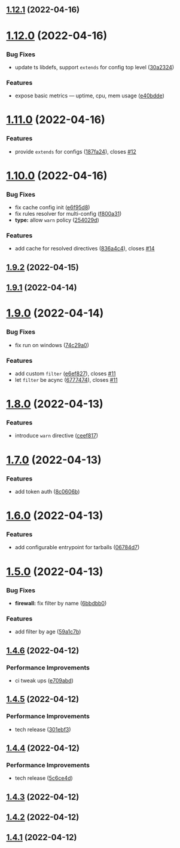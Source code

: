 ## [1.12.1](https://github.com/antongolub/npm-registry-firewall/compare/v1.12.0...v1.12.1) (2022-04-16)

# [1.12.0](https://github.com/antongolub/npm-registry-firewall/compare/v1.11.0...v1.12.0) (2022-04-16)


### Bug Fixes

* update ts libdefs, support `extends` for config top level ([30a2324](https://github.com/antongolub/npm-registry-firewall/commit/30a23245702060d2f0d3de36b970ec7ccad4f0af))


### Features

* expose basic metrics — uptime, cpu, mem usage ([e40bdde](https://github.com/antongolub/npm-registry-firewall/commit/e40bdde7a3b55b12342be231f18c0bcf5fe240d7))

# [1.11.0](https://github.com/antongolub/npm-registry-firewall/compare/v1.10.0...v1.11.0) (2022-04-16)


### Features

* provide `extends` for configs ([187fa24](https://github.com/antongolub/npm-registry-firewall/commit/187fa242abc5e35acaf0758375c4f138c428b1cc)), closes [#12](https://github.com/antongolub/npm-registry-firewall/issues/12)

# [1.10.0](https://github.com/antongolub/npm-registry-firewall/compare/v1.9.2...v1.10.0) (2022-04-16)


### Bug Fixes

* fix cache config init ([e6f95d8](https://github.com/antongolub/npm-registry-firewall/commit/e6f95d8bf73ef1e6bab50442d2d332d2324d812e))
* fix rules resolver for multi-config ([f800a31](https://github.com/antongolub/npm-registry-firewall/commit/f800a31e6314be8bf9d4efb2ced0f9502b68c7fd))
* **type:** allow `warn` policy ([254029d](https://github.com/antongolub/npm-registry-firewall/commit/254029d6568cdea2b96aaac8985d89aef04c2a34))


### Features

* add cache for resolved directives ([836a4c4](https://github.com/antongolub/npm-registry-firewall/commit/836a4c46f852a3a61f76c1427c5bf4e674f3c54d)), closes [#14](https://github.com/antongolub/npm-registry-firewall/issues/14)

## [1.9.2](https://github.com/antongolub/npm-registry-firewall/compare/v1.9.1...v1.9.2) (2022-04-15)

## [1.9.1](https://github.com/antongolub/npm-registry-firewall/compare/v1.9.0...v1.9.1) (2022-04-14)

# [1.9.0](https://github.com/antongolub/npm-registry-firewall/compare/v1.8.0...v1.9.0) (2022-04-14)


### Bug Fixes

* fix run on windows ([74c29a0](https://github.com/antongolub/npm-registry-firewall/commit/74c29a0b690a3cc8e90c106f293989a265b1de72))


### Features

* add custom `filter` ([e6ef827](https://github.com/antongolub/npm-registry-firewall/commit/e6ef82734da4d2725e9e48a8dc6a0e82e38def7b)), closes [#11](https://github.com/antongolub/npm-registry-firewall/issues/11)
* let `filter` be acync ([6777474](https://github.com/antongolub/npm-registry-firewall/commit/6777474433778158efbb1035def821d0c38dd81a)), closes [#11](https://github.com/antongolub/npm-registry-firewall/issues/11)

# [1.8.0](https://github.com/antongolub/npm-registry-firewall/compare/v1.7.0...v1.8.0) (2022-04-13)


### Features

* introduce `warn` directive ([ceef817](https://github.com/antongolub/npm-registry-firewall/commit/ceef817b704cf9a1a8159b8ecf2cba45f979f8c3))

# [1.7.0](https://github.com/antongolub/npm-registry-firewall/compare/v1.6.0...v1.7.0) (2022-04-13)


### Features

* add token auth ([8c0606b](https://github.com/antongolub/npm-registry-firewall/commit/8c0606b8f640b44c17c3de2d138816f695c50728))

# [1.6.0](https://github.com/antongolub/npm-registry-firewall/compare/v1.5.0...v1.6.0) (2022-04-13)


### Features

* add configurable entrypoint for tarballs ([06784d7](https://github.com/antongolub/npm-registry-firewall/commit/06784d77687e849d5710841921a260189cce078b))

# [1.5.0](https://github.com/antongolub/npm-registry-firewall/compare/v1.4.6...v1.5.0) (2022-04-13)


### Bug Fixes

* **firewall:** fix filter by name ([6bbdbb0](https://github.com/antongolub/npm-registry-firewall/commit/6bbdbb04fca1351f907db2b9a38adac92ea6ddcd))


### Features

* add filter by age ([59a1c7b](https://github.com/antongolub/npm-registry-firewall/commit/59a1c7b211353c245b74217eba7b00d2aa548c3c))

## [1.4.6](https://github.com/antongolub/npm-registry-firewall/compare/v1.4.5...v1.4.6) (2022-04-12)


### Performance Improvements

* ci tweak ups ([e709abd](https://github.com/antongolub/npm-registry-firewall/commit/e709abde2f9c10da07bd7e47a9cc22ec429a7779))

## [1.4.5](https://github.com/antongolub/npm-registry-firewall/compare/v1.4.4...v1.4.5) (2022-04-12)


### Performance Improvements

* tech release ([301ebf3](https://github.com/antongolub/npm-registry-firewall/commit/301ebf39c9456a05dbadd114665eabae2a168968))

## [1.4.4](https://github.com/antongolub/npm-registry-firewall/compare/v1.4.3...v1.4.4) (2022-04-12)


### Performance Improvements

* tech release ([5c6ce4d](https://github.com/antongolub/npm-registry-firewall/commit/5c6ce4d9d328a7462f7da5d07ba2c38369796d9e))

## [1.4.3](https://github.com/antongolub/npm-registry-firewall/compare/v1.4.2...v1.4.3) (2022-04-12)

## [1.4.2](https://github.com/antongolub/npm-registry-firewall/compare/v1.4.1...v1.4.2) (2022-04-12)

## [1.4.1](https://github.com/antongolub/npm-registry-firewall/compare/v1.4.0...v1.4.1) (2022-04-12)
